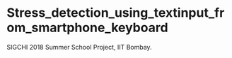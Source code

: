 # Stress_detection_using_textinput_from_smartphone_keyboard
SIGCHI 2018 Summer School Project, IIT Bombay.
